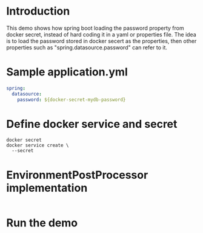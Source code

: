 # Introduction

This demo shows how spring boot loading the password property from docker secret, instead of hard coding it in a yaml or properties file. The idea is to load the password stored in docker secert as the properties, then other properties such as "spring.datasource.password" can refer to it.

# Sample application.yml 

```yaml
spring:
  datasource:
    password: ${docker-secret-mydb-password}
```
# Define docker service and secret

```
docker secret
docker service create \
  --secret
```

# EnvironmentPostProcessor implementation

```spring
```

# Run the demo



